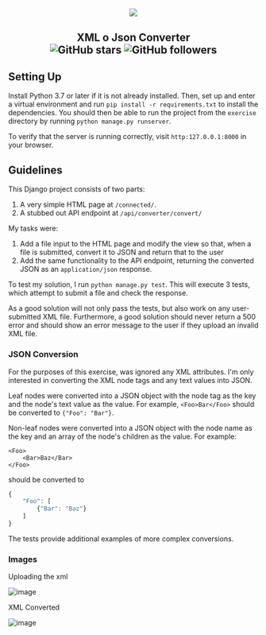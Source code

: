 <h1 align="center" >
    <img src="https://user-images.githubusercontent.com/63620799/165866730-c52bb38c-2a3a-4909-9b7f-5e16fbd11ac5.png">
</h1>
<h2 align="center" >
    XML o Json Converter <br>
    <img alt="GitHub stars" src="https://img.shields.io/github/stars/Alfareiza/xml-to-json?style=social">
    <img alt="GitHub followers" src="https://img.shields.io/github/followers/Alfareiza?label=Follow%20me%20%3A%29&style=social">
</h2>

## Setting Up

Install Python 3.7 or later if it is not already installed. Then, set up and enter a virtual environment and run `pip install -r requirements.txt` to install the dependencies. You should then be able to run the project from the `exercise` directory by running `python manage.py runserver`.

To verify that the server is running correctly, visit `http:127.0.0.1:8000` in your browser.

## Guidelines

This Django project consists of two parts:
1. A very simple HTML page at `/connected/`.
2. A stubbed out API endpoint at `/api/converter/convert/`

My tasks were:
1. Add a file input to the HTML page and modify the view so that, when a file is submitted, convert it to JSON and return that to the user
2. Add the same functionality to the API endpoint, returning the converted JSON as an `application/json` response.

To test my solution, I run `python manage.py test`. This will execute 3 tests, which attempt to submit a file and check the response.

As a good solution will not only pass the tests, but also work on any user-submitted XML file.
Furthermore, a good solution should never return a 500 error and should show an error message to the user if they upload an invalid XML file.

### JSON Conversion

For the purposes of this exercise, was ignored any XML attributes. I'm only interested in converting the XML node tags and any text values into JSON.

Leaf nodes were converted into a JSON object with the node tag as the key and the node's text value as the value. For example, `<Foo>Bar</Foo>` should be converted to `{"Foo": "Bar"}`.

Non-leaf nodes were converted into a JSON object with the node name as the key and an array of the node's children as the value. For example:
```
<Foo>
    <Bar>Baz</Bar>
</Foo>
```
should be converted to
```javascript
{
    "Foo": [
        {"Bar": "Baz"}
    ]
}
```

The tests provide additional examples of more complex conversions.

### Images

Uploading the xml

![image](https://user-images.githubusercontent.com/63620799/165866576-a1653107-ca21-4864-bf98-66646396663a.png)

XML Converted

![image](https://user-images.githubusercontent.com/63620799/165866328-c8263545-857c-4aee-84e4-3c539a89d65e.png)


